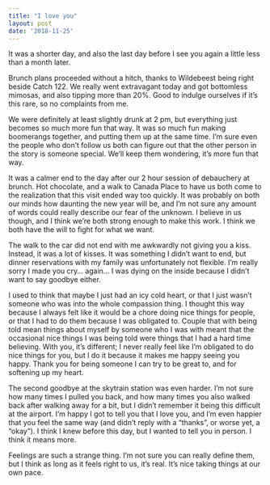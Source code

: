 ```yaml
---
title: "I love you"
layout: post
date: '2018-11-25'
---
```


It was a shorter day, and also the last day before I see you again a little less than a month later. 

Brunch plans proceeded without a hitch, thanks to Wildebeest being right beside Catch 122. We really went extravagant today and got bottomless mimosas, and also tipping more than 20%. Good to indulge ourselves if it’s this rare, so no complaints from me. 

We were definitely at least slightly drunk at 2 pm, but everything just becomes so much more fun that way. It was so much fun making boomerangs together, and putting them up at the same time. I’m sure even the people who don’t follow us both can figure out that the other person in the story is someone special. We’ll keep them wondering, it’s more fun that way.

It was a calmer end to the day after our 2 hour session of debauchery at brunch. Hot chocolate, and a walk to Canada Place to have us both come to the realization that this visit ended way too quickly. It was probably on both our minds how daunting the new year will be, and I’m not sure any amount of words could really describe our fear of the unknown. I believe in us though, and I think we’re both strong enough to make this work. I think we both have the will to fight for what we want. 

The walk to the car did not end with me awkwardly not giving you a kiss. Instead, it was a lot of kisses. It was something I didn’t want to end, but dinner reservations with my family was unfortunately not flexible. I’m really sorry I made you cry… again… I was dying on the inside because I didn’t want to say goodbye either.

I used to think that maybe I just had an icy cold heart, or that I just wasn’t someone who was into the whole compassion thing. I thought this way because I always felt like it would be a chore doing nice things for people, or that I had to do them because I was obligated to. Couple that with being told mean things about myself by someone who I was with meant that the occasional nice things I was being told were things that I had a hard time believing. With you, it’s different; I never really feel like I’m obligated to do nice things for you, but I do it because it makes me happy seeing you happy. Thank you for being someone I can try to be great to, and for softening up my heart.

The second goodbye at the skytrain station was even harder. I’m not sure how many times I pulled you back, and how many times you also walked back after walking away for a bit, but I didn’t remember it being this difficult at the airport. I’m happy I got to tell you that I love you, and I’m even happier that you feel the same way (and didn’t reply with a “thanks”, or worse yet, a “okay”). I think I knew before this day, but I wanted to tell you in person. I think it means more.

Feelings are such a strange thing. I’m not sure you can really define them, but I think as long as it feels right to us, it’s real. It’s nice taking things at our own pace.